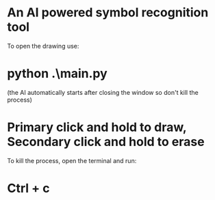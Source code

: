 # An AI powered symbol recognition tool

To open the drawing use:

# python .\main.py

(the AI automatically starts after closing the window so don't kill the process)

# Primary click and hold to draw, Secondary click and hold to erase

To kill the process, open the terminal and run:

# Ctrl + c
